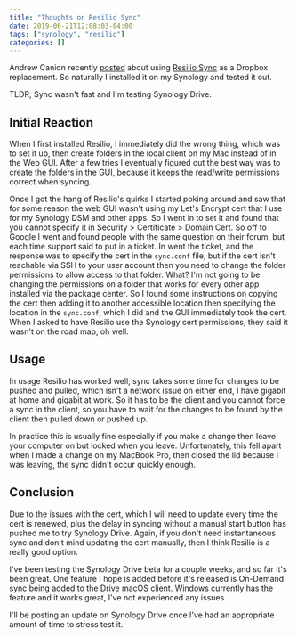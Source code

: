 ```yaml
---
title: "Thoughts on Resilio Sync"
date: 2019-06-21T12:08:03-04:00
tags: ["synology", "resilio"]
categories: []
---
```


Andrew Canion recently [posted](https://blog.andrewcanion.com/2019/06/14/some-time-ago.html) about using [Resilio Sync](https://www.resilio.com/) as a Dropbox replacement. So naturally I installed it on my Synology and tested it out. 

TLDR; Sync wasn't fast and I'm testing Synology Drive.

## Initial Reaction
When I first installed Resilio, I immediately did the wrong thing, which was to set it up, then create folders in the local client on my Mac instead of in the Web GUI. After a few tries I eventually figured out the best way was to create the folders in the GUI, because it keeps the read/write permissions correct when syncing.

Once I got the hang of Resilio's quirks I started poking around and saw that for some reason the web GUI wasn't using my Let's Encrypt cert that I use for my Synology DSM and other apps. So I went in to set it and found that you cannot specify it in Security > Certificate > Domain Cert. So off to Google I went and found people with the same question on their forum, but each time support said to put in a ticket. In went the ticket, and the response was to specify the cert in the `sync.conf` file, but if the cert isn't reachable via SSH to your user account then you need to change the folder permissions to allow access to that folder. What? I'm not going to be changing the permissions on a folder that works for every other app installed via the package center. So I found some instructions on copying the cert then adding it to another accessible location then specifying the location in the `sync.conf`, which I did and the GUI immediately took the cert. When I asked to have Resilio use the Synology cert permissions, they said it wasn't on the road map, oh well.

## Usage
In usage Resilio has worked well, sync takes some time for changes to be pushed and pulled, which isn't a network issue on either end, I have gigabit at home and gigabit at work. So it has to be the client and you cannot force a sync in the client, so you have to wait for the changes to be found by the client then pulled down or pushed up.

In practice this is usually fine especially if you make a change then leave your computer on but locked when you leave. Unfortunately, this fell apart when I made a change on my MacBook Pro, then closed the lid because I was leaving, the sync didn't occur quickly enough. 

## Conclusion
Due to the issues with the cert, which I will need to update every time the cert is renewed, plus the delay in syncing without a manual start button has pushed me to try Synology Drive. Again, if you don't need instantaneous sync and don't mind updating the cert manually, then I think Resilio is a really good option.

I've been testing the Synology Drive beta for a couple weeks, and so far it's been great. One feature I hope is added before it's released is On-Demand sync being added to the Drive macOS client. Windows currently has the feature and it works great, I've not experienced any issues.

I'll be posting an update on Synology Drive once I've had an appropriate amount of time to stress test it.